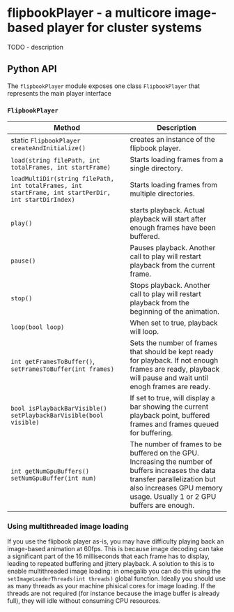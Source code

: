 # flipbookPlayer - a multicore image-based player for cluster systems
TODO - description

## Python API
The `flipbookPlayer` module exposes one class `FlipbookPlayer` that represents the main player interface

### `FlipbookPlayer`
| **Method** | Description
|---|---|
static `FlipbookPlayer createAndInitialize()` | creates an instance of the flipbook player.
`load(string filePath, int totalFrames, int startFrame)` | Starts loading frames from a single directory.
`loadMultiDir(string filePath, int totalFrames, int startFrame, int startPerDir, int startDirIndex)` | Starts loading frames from multiple directories.
`play()` | starts playback. Actual playback will start after enough frames have been buffered.
`pause()` | Pauses playback. Another call to play will restart playback from the current frame.
`stop()` | Stops playback. Another call to play will restart playback from the beginning of the animation.
`loop(bool loop)` | When set to true, playback will loop.
`int getFramesToBuffer()`, `setFramesToBuffer(int frames)` | Sets the number of frames that should be kept ready for playback. If not enough frames are ready, playback will pause and wait until enogh frames are ready.
`bool isPlaybackBarVisible()` `setPlaybackBarVisible(bool visible)` | If set to true, will display a bar showing the current playback point, buffered frames and frames queued for buffering.
`int getNumGpuBuffers()` `setNumGpuBuffer(int num)` | The number of frames to be buffered on the GPU. Increasing the number of buffers increases the data transfer parallelization but also increases GPU memory usage. Usually 1 or 2 GPU buffers are enough.

### Using multithreaded image loading
If you use the flipbook player as-is, you may have difficulty playing back an image-based animation at 60fps. This is because image decoding can take a significant part of the 16 milliseconds that each frame has to display, leading to repeated buffering and jittery playback. 
A solution to this is to enable multithreaded image loading: in omegalib you can do this using the `setImageLoaderThreads(int threads)` global function. Ideally you should use as many threads as your machine phisical cores for image loading. If the threads are not required (for instance because the image buffer is already full), they will idle without consuming CPU resources.

